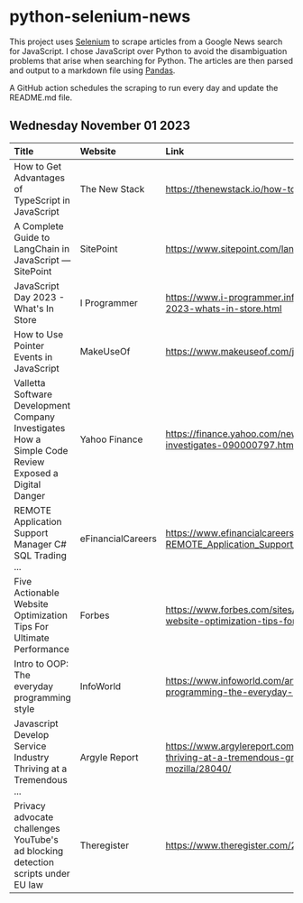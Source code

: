 # python-selenium-news

This project uses [Selenium](https://www.seleniumhq.org/) to scrape articles from a Google News search for JavaScript.
I chose JavaScript over Python to avoid the disambiguation problems that arise when searching for Python.
The articles are then parsed and output to a markdown file using [Pandas](https://pandas.pydata.org/).

A GitHub action schedules the scraping to run every day and update the README.md file.

## Wednesday November 01 2023


| Title                                                                                                | Website           | Link                                                                                                                                           |
|:-----------------------------------------------------------------------------------------------------|:------------------|:-----------------------------------------------------------------------------------------------------------------------------------------------|
| How to Get Advantages of TypeScript in JavaScript                                                    | The New Stack     | https://thenewstack.io/how-to-get-advantages-of-typescript-in-javascript/                                                                      |
| A Complete Guide to LangChain in JavaScript — SitePoint                                              | SitePoint         | https://www.sitepoint.com/langchain-javascript-complete-guide/                                                                                 |
| JavaScript Day 2023 - What's In Store                                                                | I Programmer      | https://www.i-programmer.info/news/167-javascript/16713-javascript-day-2023-whats-in-store.html                                                |
| How to Use Pointer Events in JavaScript                                                              | MakeUseOf         | https://www.makeuseof.com/javascript-pointer-events/                                                                                           |
| Valletta Software Development Company Investigates How a Simple Code Review Exposed a Digital Danger | Yahoo Finance     | https://finance.yahoo.com/news/valletta-software-development-company-investigates-090000797.html                                               |
| REMOTE Application Support Manager C# SQL Trading ...                                                | eFinancialCareers | https://www.efinancialcareers.com/jobs-USA-NY-Manhattan-REMOTE_Application_Support_Manager_C_SQL_Trading_Finance.id20413690                    |
| Five Actionable Website Optimization Tips For Ultimate Performance                                   | Forbes            | https://www.forbes.com/sites/forbestechcouncil/2023/10/26/five-actionable-website-optimization-tips-for-ultimate-performance/                  |
| Intro to OOP: The everyday programming style                                                         | InfoWorld         | https://www.infoworld.com/article/3709690/what-is-object-oriented-programming-the-everyday-programming-style.html                              |
| Javascript Develop Service Industry Thriving at a Tremendous ...                                     | Argyle Report     | https://www.argylereport.com/golf/javascript-develop-service-industry-thriving-at-a-tremendous-growth-mercury-development-kamee-mozilla/28040/ |
| Privacy advocate challenges YouTube's ad blocking detection scripts under EU law                     | Theregister       | https://www.theregister.com/2023/10/26/privacy_advocate_challenges_youtube/                                                                    |
